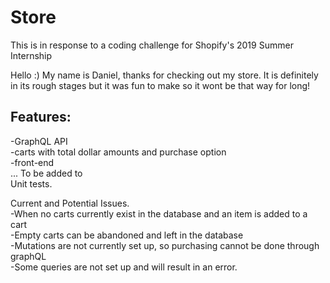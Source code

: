 # Store
This is in response to a coding challenge for Shopify's 2019 Summer Internship

Hello :) My name is Daniel, thanks for checking out my store. It is definitely in its rough stages but it was fun to make so it wont be that way for long!

<h2>Features:</h2> 
<p>
-GraphQL API <br>
-carts with total dollar amounts and purchase option <br>
-front-end <br>
... To be added to <br>
Unit tests.

Current and Potential Issues. <br>
-When no carts currently exist in the database and an item is added to a cart <br>
-Empty carts can be abandoned and left in the database <br>
-Mutations are not currently set up, so purchasing cannot be done through graphQL <br>
-Some queries are not set up and will result in an error.
</p>


